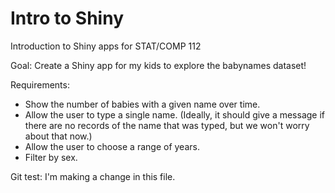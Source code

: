 # Intro to Shiny
Introduction to Shiny apps for STAT/COMP 112

Goal: Create a Shiny app for my kids to explore the babynames dataset! 

Requirements: 

* Show the number of babies with a given name over time.  
* Allow the user to type a single name. (Ideally, it should give a message if there are no records of the name that was typed, but we won't worry about that now.)  
* Allow the user to choose a range of years. 
* Filter by sex.

Git test: I'm making a change in this file.